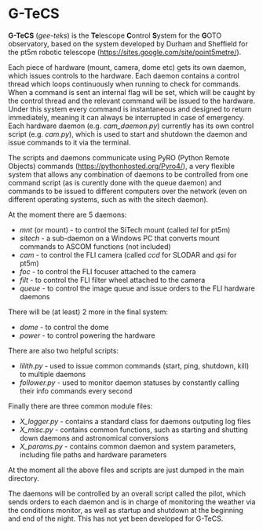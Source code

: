 # G-TeCS

**G-TeCS** (*gee-teks*) is the **Te**lescope **C**ontrol **S**ystem for the **G**OTO observatory, based on the system developed by Durham and Sheffield for the pt5m robotic telescope (https://sites.google.com/site/point5metre/). 

Each piece of hardware (mount, camera, dome etc) gets its own daemon, which issues controls to the hardware. Each daemon contains a control thread which loops continuously when running to check for commands. When a command is sent an internal flag will be set, which will be caught by the control thread and the relevant command will be issued to the hardware. Under this system every command is instantaneous and designed to return immediately, meaning it can always be interrupted in case of emergency. Each hardware daemon (e.g. *cam_daemon.py*) currently has its own control script (e.g. *cam.py*), which is used to start and shutdown the daemon and issue commands to it via the terminal. 

The scripts and daemons communicate using PyRO (Python Remote Objects) commands (https://pythonhosted.org/Pyro4/), a very flexible system that allows any combination of daemons to be controlled from one command script (as is curently done with the queue daemon) and commands to be issued to different computers over the network (even on different operating systems, such as with the sitech daemon).

At the moment there are 5 daemons:
* *mnt* (or mount) - to control the SiTech mount (called *tel* for pt5m)
 * *sitech* - a sub-daemon on a Windows PC that converts mount commands to ASCOM functions (not included)
* *cam* - to control the FLI camera (called *ccd* for SLODAR and *qsi* for pt5m)
* *foc* - to control the FLI focuser attached to the camera
* *filt* - to control the FLI filter wheel attached to the camera
* *queue* - to control the image queue and issue orders to the FLI hardware daemons

There will be (at least) 2 more in the final system:
* *dome* - to control the dome
* *power* - to control powering the hardware

There are also two helpful scripts:
* *lilith.py* - used to issue common commands (start, ping, shutdown, kill) to multiple daemons
* *follower.py* - used to monitor daemon statuses by constantly calling their info commands every second

Finally there are three common module files:
* *X_logger.py* - contains a standard class for daemons outputing log files
* *X_misc.py* - contains common functions, such as starting and shutting down daemons and astronomical conversions
* *X_params.py* - contains common daemon and system parameters, including file paths and hardware parameters

At the moment all the above files and scripts are just dumped in the main directory.

The daemons will be controlled by an overall script called the pilot, which sends orders to each daemon and is in charge of monitoring the weather via the conditions monitor, as well as startup and shutdown at the beginning and end of the night. This has not yet been developed for G-TeCS.
